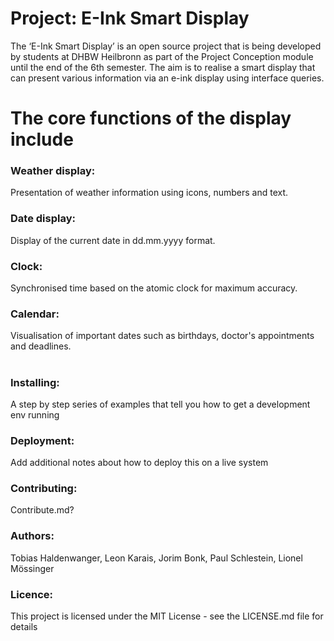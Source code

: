 # Project: E-Ink Smart Display 
The ‘E-Ink Smart Display’ is an open source project that is being developed by students at DHBW Heilbronn as part of the Project Conception module until the end of the 6th semester. The aim is to realise a smart display that can present various information via an e-ink display using interface queries.

# The core functions of the display include
### Weather display: 
Presentation of weather information using icons, numbers and text. 
### Date display: 
Display of the current date in dd.mm.yyyy format. 
### Clock: 
Synchronised time based on the atomic clock for maximum accuracy. 
### Calendar: 
Visualisation of important dates such as birthdays, doctor's appointments and deadlines.

# 

### Installing: 
A step by step series of examples that tell you how to get a development env running

### Deployment: 
Add additional notes about how to deploy this on a live system

### Contributing: 
Contribute.md?

### Authors: 
Tobias Haldenwanger, Leon Karais, Jorim Bonk, Paul Schlestein, Lionel Mössinger

### Licence: 
This project is licensed under the MIT License - see the LICENSE.md file for details
